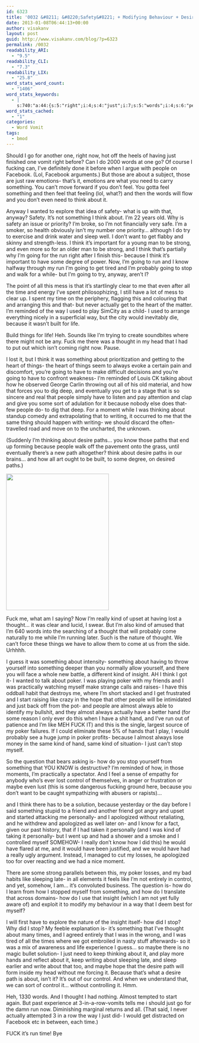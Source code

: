 ```yaml
---
id: 6323
title: '0032 &#8211; &#8220;Safety&#8221; + Modifying Behaviour + Desire Paths'
date: 2013-01-08T06:44:13+00:00
author: visakanv
layout: post
guid: http://www.visakanv.com/blog/?p=6323
permalink: /0032
readability_ARI:
  - "9.5"
readability_CLI:
  - "7.3"
readability_LIX:
  - "25.8"
word_stats_word_count:
  - "1406"
word_stats_keywords:
  - |
    s:740:"a:44:{s:5:"right";i:4;s:4:"just";i:7;s:5:"words";i:4;s:6:"people";i:6;s:8:"facebook";i:3;s:4:"need";i:3;s:5:"can't";i:3;s:4:"feel";i:4;s:5:"think";i:9;s:6:"anyway";i:3;s:6:"safety";i:3;s:6:"strong";i:3;s:5:"going";i:7;s:7:"because";i:8;s:4:"know";i:5;s:8:"probably";i:3;s:4:"stop";i:5;s:5:"clear";i:3;s:4:"time";i:4;s:8:"actually";i:3;s:5:"heart";i:3;s:8:"reminded";i:3;s:4:"play";i:3;s:4:"life";i:3;s:6:"things";i:4;s:4:"like";i:5;s:4:"fuck";i:4;s:7:"thought";i:6;s:4:"lost";i:3;s:8:"thinking";i:3;s:7:"writing";i:3;s:4:"same";i:3;s:6:"desire";i:4;s:5:"paths";i:4;s:4:"path";i:3;s:6:"really";i:3;s:4:"kind";i:6;s:7:"insight";i:3;s:5:"poker";i:5;s:4:"hand";i:3;s:7:"control";i:4;s:5:"maybe";i:3;s:10:"personally";i:3;s:10:"apologized";i:3;}";
word_stats_cached:
  - "1"
categories:
  - Word Vomit
tags:
  - bmod
---
```

Should I go for another one, right now, hot off the heels of having just finished one vomit right before? Can I do 2000 words at one go? Of course I fucking can, I&#8217;ve definitely done it before when I argue with people on Facebook. (Lol, Facebook arguments.) But those are about a subject, those are just raw emotions- that&#8217;s it, emotions are what you need to carry something. You can&#8217;t move forward if you don&#8217;t feel. You gotta feel something and then feel that feeling (lol, what?) and then the words will flow and you don&#8217;t even need to think about it.

Anyway I wanted to explore that idea of safety- what is up with that, anyway? Safety. It&#8217;s not something I think about. I&#8217;m 22 years old. Why is safety an issue or priority? I&#8217;m broke, so I&#8217;m not financially very safe. I&#8217;m a smoker, so health obviously isn&#8217;t my number one priority&#8230; although I do try to exercise and drink water and sleep well. I don&#8217;t want to get flabby and skinny and strength-less. I think it&#8217;s important for a young man to be strong, and even more so for an older man to be strong, and I think that&#8217;s partially why I&#8217;m going for the run right after I finish this- because I think it&#8217;s important to have some degree of power. Now, I&#8217;m going to run and I know halfway through my run I&#8217;m going to get tired and I&#8217;m probably going to stop and walk for a while- but I&#8217;m going to try, anyway, aren&#8217;t I?

The point of all this mess is that it&#8217;s startlingly clear to me that even after all the time and energy I&#8217;ve spent philosophizing, I still have a lot of mess to clear up. I spent my time on the periphery, flagging this and colouring that and arranging this and that- but never actually get to the heart of the matter. I&#8217;m reminded of the way I used to play SimCity as a child- I used to arrange everything nicely in a superficial way, but the city would inevitably die, because it wasn&#8217;t built for life.

Build things for life! Heh. Sounds like I&#8217;m trying to create soundbites where there might not be any. Fuck me there was a thought in my head that I had to put out which isn&#8217;t coming right now. Pause.

I lost it, but I think it was something about prioritization and getting to the heart of things- the heart of things seem to always evoke a certain pain and discomfort, you&#8217;re going to have to make difficult decisions and you&#8217;re going to have to confront weakness- I&#8217;m reminded of Louis CK talking about how he observed George Carlin throwing out all of his old material, and how that forces you to dig deep, and eventually you get to a stage that is so sincere and real that people simply have to listen and pay attention and clap and give you some sort of adulation for it because nobody else does that- few people do- to dig that deep. For a moment while I was thinking about standup comedy and extrapolating that to writing, it occurred to me that the same thing should happen with writing- we should discard the often-travelled road and move on to the uncharted, the unknown.

(Suddenly I&#8217;m thinking about desire paths&#8230; you know those paths that end up forming because people walk off the pavement onto the grass, until eventually there&#8217;s a new path altogether? think about desire paths in our brains&#8230; and how all art ought to be built, to some degree, on desired paths.)

<img alt="" src="http://www.urbagram.net/images/desirepath3.jpg" width="277" height="368" />

Fuck me, what am I saying? Now I&#8217;m really kind of upset at having lost a thought&#8230; it was clear and lucid, I swear. But I&#8217;m also kind of amused that I&#8217;m 640 words into the searching of a thought that will probably come naturally to me while I&#8217;m running later. Such is the nature of thought. We can&#8217;t force these things we have to allow them to come at us from the side. Urhhhh.

I guess it was something about intensity- something about having to throw yourself into something deeper than you normally allow yourself, and there you will face a whole new battle, a different kind of insight. AH I think I got it- I wanted to talk about poker. I was playing poker with my friends and I was practically watching myself make strange calls and raises- I have this oddball habit that destroys me, where I&#8217;m short stacked and I get frustrated and I start raising like crazy in the hope that other people will be intimidated and just back off from the pot- and people are almost always able to identify my bullshit, and they almost always actually have a better hand (for some reason I only ever do this when I have a shit hand, and I&#8217;ve run out of patience and I&#8217;m like MEH FUCK IT) and this is the single, largest source of my poker failures. If I could eliminate these 5% of hands that I play, I would probably see a huge jump in poker profits- because I almost always lose money in the same kind of hand, same kind of situation- I just can&#8217;t stop myself.

So the question that bears asking is- how do you stop yourself from something that YOU KNOW is destructive? I&#8217;m reminded of how, in those moments, I&#8217;m practically a spectator. And I feel a sense of empathy for anybody who&#8217;s ever lost control of themselves, in anger or frustration or maybe even lust (this is some dangerous fucking ground here, because you don&#8217;t want to be caught sympathizing with abusers or rapists)&#8230;

and I think there has to be a solution, because yesterday or the day before I said something stupid to a friend and another friend got angry and upset and started attacking me personally- and I apologized without retaliating, and he withdrew and apologized as well later on- and I know for a fact, given our past history, that if I had taken it personally (and I was kind of taking it personally- but I went up and had a shower and a smoke and I controlled myself SOMEHOW- I really don&#8217;t know how I did this) he would have flared at me, and it would have been justified, and we would have had a really ugly argument. Instead, I managed to cut my losses, he apologized too for over reacting and we had a nice moment.

There are some strong parallels between this, my poker losses, and my bad habits like sleeping late- in all elements it feels like I&#8217;m not entirely in control, and yet, somehow, I am&#8230; it&#8217;s convoluted business. The question is- how do I learn from how I stopped myself from something, and how do I translate that across domains- how do I use that insight (which I am not yet fully aware of) and exploit it to modify my behaviour in a way that I deem best for myself?

I will first have to explore the nature of the insight itself- how did I stop? Why did I stop? My feeble explanation is- it&#8217;s something that I&#8217;ve thought about many times, and I agreed entirely that I was in the wrong, and I was tired of all the times where we got embroiled in nasty stuff afterwards- so it was a mix of awareness and life experience I guess&#8230; so maybe there is no magic bullet solution- I just need to keep thinking about it, and play more hands and reflect about it, keep writing about sleeping late, and sleep earlier and write about that too, and maybe hope that the desire path will form inside my head without me forcing it. Because that&#8217;s what a desire path is about, isn&#8217;t it? It&#8217;s out of our control. And when we understand that, we can sort of control it&#8230; without controlling it. Hmm.

Heh, 1330 words. And I thought I had nothing. Almost tempted to start again. But past experience at 3-in-a-row-vomits tells me i should just go for the damn run now. Diminishing marginal returns and all. (That said, I never actually attempted 3 in a row the way I just did- I would get distracted on Facebook etc in between, each time.)

FUCK it&#8217;s run time! Bye
